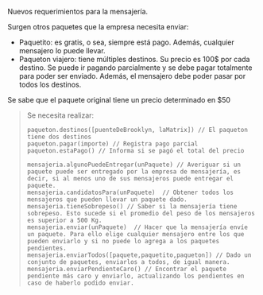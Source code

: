 Nuevos requerimientos para la mensajería. 

Surgen otros paquetes que la empresa necesita enviar:

* Paquetito: es gratis, o sea, siempre está pago. Además, cualquier mensajero lo puede llevar.
* Paqueton viajero: tiene múltiples destinos. Su precio es 100$ por cada destino. Se puede ir pagando parcialmente y se debe pagar totalmente para poder ser enviado. Además, el mensajero debe poder pasar por todos los destinos.

Se sabe que el paquete original tiene un precio determinado en $50


> Se necesita realizar:
>
> ```wollok
> paqueton.destinos([puenteDeBrooklyn, laMatrix]) // El paqueton tiene dos destinos
> paqueton.pagar(importe) // Registra pago parcial 
> paqueton.estaPago() // Informa si se pagó el total del precio
>
> mensajeria.algunoPuedeEntregar(unPaquete) // Averiguar si un paquete puede ser entregado por la empresa de mensajería, es decir, si al menos uno de sus mensajeros puede entregar el paquete.
> mensajeria.candidatosPara(unPaquete)  // Obtener todos los mensajeros que pueden llevar un paquete dado.
> mensajeria.tieneSobrepeso() // Saber si la mensajería tiene sobrepeso. Esto sucede si el promedio del peso de los mensajeros es superior a 500 Kg.
> mensajeria.enviar(unPaquete)  // Hacer que la mensajería envíe un paquete. Para ello elige cualquier mensajero entre los que pueden enviarlo y si no puede lo agrega a los paquetes pendientes.
> mensajeria.enviarTodos([paquete,paquetito,paqueton]) // Dado un conjunto de paquetes, enviarlos a todos, de igual manera.
> mensajeria.enviarPendienteCaro() // Encontrar el paquete pendiente más caro y enviarlo, actualizando los pendientes en caso de haberlo podido enviar.
> ```
